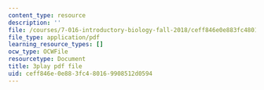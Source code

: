 ```yaml
---
content_type: resource
description: ''
file: /courses/7-016-introductory-biology-fall-2018/ceff846e0e883fc480169908512d0594_7afYLl70cO0.pdf
file_type: application/pdf
learning_resource_types: []
ocw_type: OCWFile
resourcetype: Document
title: 3play pdf file
uid: ceff846e-0e88-3fc4-8016-9908512d0594
---
```

